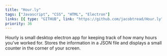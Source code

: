 ```yaml
---
title: "Hour.ly"
tags: ["Javascript", "CSS", "HTML", "Electron"]
links: [{ type: "GITHUB", link: "https://github.com/jacobtread/Hour.ly" }]
priority: 36
---
```


Hourly is small desktop electron app for keeping track of how many hours you've worked for.
Stores the information in a JSON file and displays a small counter in the corner of your screen.
